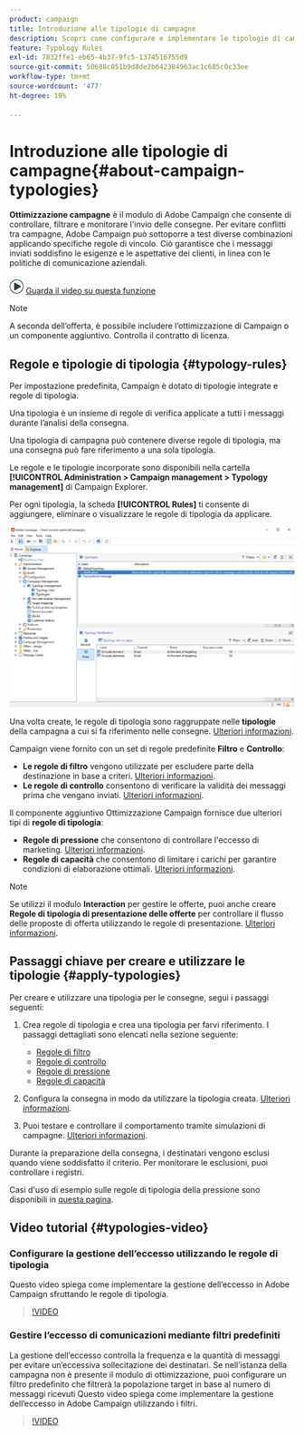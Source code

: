 ```yaml
---
product: campaign
title: Introduzione alle tipologie di campagne
description: Scopri come configurare e implementare le tipologie di campagne
feature: Typology Rules
exl-id: 7832ffe1-eb65-4b37-9fc5-1374516755d9
source-git-commit: 50688c051b9d8de2b642384963ac1c685c0c33ee
workflow-type: tm+mt
source-wordcount: '477'
ht-degree: 19%

---
```


# Introduzione alle tipologie di campagne{#about-campaign-typologies}

**Ottimizzazione campagne** è il modulo di Adobe Campaign che consente di controllare, filtrare e monitorare l&#39;invio delle consegne. Per evitare conflitti tra campagne, Adobe Campaign può sottoporre a test diverse combinazioni applicando specifiche regole di vincolo. Ciò garantisce che i messaggi inviati soddisfino le esigenze e le aspettative dei clienti, in linea con le politiche di comunicazione aziendali.

![](assets/do-not-localize/how-to-video.png) [Guarda il video su questa funzione](#typologies-video)

>[!NOTE]
>
>A seconda dell’offerta, è possibile includere l’ottimizzazione di Campaign o un componente aggiuntivo. Controlla il contratto di licenza.

## Regole e tipologie di tipologia {#typology-rules}

Per impostazione predefinita, Campaign è dotato di tipologie integrate e regole di tipologia.

Una tipologia è un insieme di regole di verifica applicate a tutti i messaggi durante l’analisi della consegna.

Una tipologia di campagna può contenere diverse regole di tipologia, ma una consegna può fare riferimento a una sola tipologia.

Le regole e le tipologie incorporate sono disponibili nella cartella **[!UICONTROL Administration > Campaign management > Typology management]** di Campaign Explorer.

Per ogni tipologia, la scheda **[!UICONTROL Rules]** ti consente di aggiungere, eliminare o visualizzare le regole di tipologia da applicare.

![](assets/campaign_opt_rules_tab.png)

Una volta create, le regole di tipologia sono raggruppate nelle **tipologie** della campagna a cui si fa riferimento nelle consegne. [Ulteriori informazioni](#apply-typologies).


Campaign viene fornito con un set di regole predefinite **Filtro** e **Controllo**:

* **Le regole di filtro** vengono utilizzate per escludere parte della destinazione in base a criteri. [Ulteriori informazioni](filtering-rules.md).
* **Le regole di controllo** consentono di verificare la validità dei messaggi prima che vengano inviati. [Ulteriori informazioni](control-rules.md).

Il componente aggiuntivo Ottimizzazione Campaign fornisce due ulteriori tipi di **regole di tipologia**:

* **Regole di pressione** che consentono di controllare l&#39;eccesso di marketing. [Ulteriori informazioni](pressure-rules.md).
* **Regole di capacità** che consentono di limitare i carichi per garantire condizioni di elaborazione ottimali. [Ulteriori informazioni](consistency-rules.md#controlling-capacity).


>[!NOTE]
>
>Se utilizzi il modulo **Interaction** per gestire le offerte, puoi anche creare **Regole di tipologia di presentazione delle offerte** per controllare il flusso delle proposte di offerta utilizzando le regole di presentazione. [Ulteriori informazioni](../../v8/interaction/interaction-offer.md#offer-presentation).


## Passaggi chiave per creare e utilizzare le tipologie {#apply-typologies}

Per creare e utilizzare una tipologia per le consegne, segui i passaggi seguenti:

1. Crea regole di tipologia e crea una tipologia per farvi riferimento.
I passaggi dettagliati sono elencati nella sezione seguente:

   * [Regole di filtro](filtering-rules.md)
   * [Regole di controllo](control-rules.md)
   * [Regole di pressione](pressure-rules.md)
   * [Regole di capacità](consistency-rules.md)

1. Configura la consegna in modo da utilizzare la tipologia creata. [Ulteriori informazioni](apply-rules.md#apply-a-typology-to-a-delivery).
1. Puoi testare e controllare il comportamento tramite simulazioni di campagne. [Ulteriori informazioni](campaign-simulations.md).

Durante la preparazione della consegna, i destinatari vengono esclusi quando viene soddisfatto il criterio. Per monitorare le esclusioni, puoi controllare i registri.

Casi d&#39;uso di esempio sulle regole di tipologia della pressione sono disponibili in [questa pagina](pressure-rules.md#use-cases-on-pressure-rules).

## Video tutorial {#typologies-video}

### Configurare la gestione dell’eccesso utilizzando le regole di tipologia

Questo video spiega come implementare la gestione dell’eccesso in Adobe Campaign sfruttando le regole di tipologia.

>[!VIDEO](https://video.tv.adobe.com/v/333787?quality=12)

### Gestire l’eccesso di comunicazioni mediante filtri predefiniti

La gestione dell’eccesso controlla la frequenza e la quantità di messaggi per evitare un’eccessiva sollecitazione dei destinatari. Se nell’istanza della campagna non è presente il modulo di ottimizzazione, puoi configurare un filtro predefinito che filtrerà la popolazione target in base al numero di messaggi ricevuti
Questo video spiega come implementare la gestione dell’eccesso in Adobe Campaign utilizzando i filtri.

>[!VIDEO](https://video.tv.adobe.com/v/333778?quality=12)
